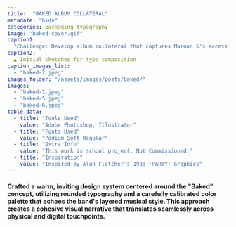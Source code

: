 ```yaml
---
title:  "BAKED ALBUM COLLATERAL"
metadate: "hide"
categories: packaging typography
image: "baked-cover.gif"
caption1: 
  "Challenge: Develop album collateral that captures Maroon 5's accessible appeal while creating a fresh visual language that resonates with young music enthusiasts seeking authentic brand experiences in the digital age."
caption2: 
  ▲ Initial sketches for type composition
caption_images_list: 
  - "baked-2.jpeg"
images_folder: "/assets/images/posts/baked/"
images:
  - "baked-1.jpeg" 
  - "baked-5.jpeg"
  - "baked-6.jpeg"
table_data:
  - title: "Tools Used"
    value: "Adobe Photoshop, Illustrator"
  - title: "Fonts Used"
    value: "Podium Soft Regular"
  - title: "Extra Info"
    value: "This work is school project. Not Commissioned." 
  - title: "Inspiration"
    value: "Inspired by Alan Fletcher’s 1983 'PARTY' Graphics"  
---
```


#### Crafted a warm, inviting design system centered around the "Baked" concept, utilizing rounded typography and a carefully calibrated color palette that echoes the band's layered musical style. This approach creates a cohesive visual narrative that translates seamlessly across physical and digital touchpoints.
<!--
<br>
![Image 1]({{ page.images[1].path | absolute_url }})
↳ Details were added visualizing the texture of slightly burnt cookies. The lyrics are simple yet employ the rhythm of toaster holes and single alphabets that represent the cookie cutter.

<br>
![Image 2]({{ page.images[2].path | absolute_url }})
↳ The neon sign you see at Krispy Kreme, indicating a fresh donut just out, aligns with the concept of the music being freshly 'baked' and ready to be launched.

<br>
![Image 3]({{ page.images[3].path | absolute_url }})
↳ The concept of tickets resembling cookie boxes gives you the feeling of holding something good in your hand, ready to be experienced. It's akin to the moment when your tickets are collected and the performance is about to start.
-->